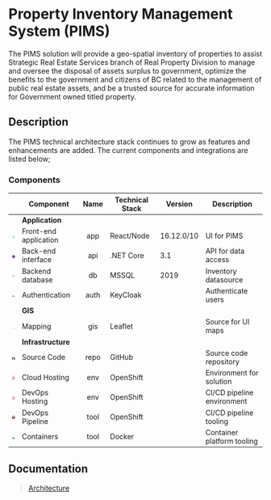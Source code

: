# Property Inventory Management System (PIMS)

The PIMS solution will provide a geo-spatial inventory of properties to assist Strategic Real Estate Services branch of Real Property Division to manage and oversee the disposal of assets surplus to government, optimize the benefits to the government and citizens of BC related to the management of public real estate assets, and be a trusted source for accurate information for Government owned titled property.

## Description

The PIMS technical architecture stack continues to grow as features and enhancements are added. The current components and integrations are listed below;

### Components

|                                                     | Component             | Name  | Technical Stack | Version    | Description                |
| --------------------------------------------------- | --------------------- | :---: | --------------- | ---------- | -------------------------- |
|                                                     | **Application**       |
| <img src="./images/logo-react.svg" width="25">      | Front-end application |  app  | React/Node      | 16.12.0/10 | UI for PIMS                |
| <img src="./images/logo-dotnetcore.svg" width="25"> | Back-end interface    |  api  | .NET Core       | 3.1        | API for data access        |
| <img src="./images/logo-mssql.svg" width="25">      | Backend database      |  db   | MSSQL           | 2019       | Inventory datasource       |
| <img src="./images/logo-keycloak.png" width="25">   | Authentication        | auth  | KeyCloak        |            | Authenticate users         |
|                                                     | **GIS**               |
| <img src="./images/logo-leaflett.png" width="25">   | Mapping               |  gis  | Leaflet         |            | Source for UI maps         |
|                                                     | **Infrastructure**    |
| <img src="./images/logo-github.svg" width="25">     | Source Code           | repo  | GitHub          |            | Source code repository     |
| <img src="./images/logo-OpenShift.svg" width="25">  | Cloud Hosting         |  env  | OpenShift       |            | Environment for solution   |
| <img src="./images/logo-OpenShift.svg" width="25">  | DevOps Hosting        |  env  | OpenShift       |            | CI/CD pipeline environment |
| <img src="./images/logo-jenkins.svg" width="25">    | DevOps Pipeline       | tool  | OpenShift       |            | CI/CD pipeline tooling     |
| <img src="./images/logo-docker.svg" width="25">     | Containers            | tool  | Docker          |            | Container platform tooling |

## Documentation

> [Architecture](./ARCHITECTURE.md)
